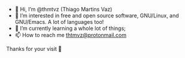 - 👋 Hi, I’m @thmtvz (Thiago Martins Vaz)
- 👀 I’m interested in free and open source software, GNU/Linux, and GNU/Emacs. A lot of languages too!
- 🌱 I’m currently learning a whole lot of things;
- 📫 How to reach me thtmvz@protonmail.com

Thanks for your visit 🙂
